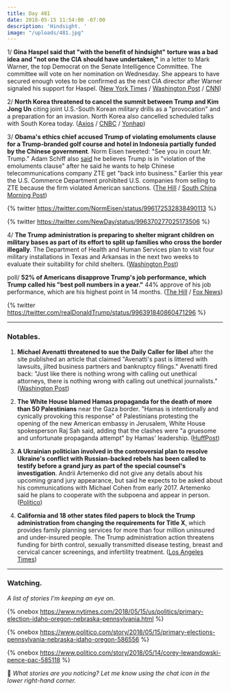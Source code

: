 ```yaml
---
title: Day 481
date: 2018-05-15 11:54:00 -07:00
description: 'Hindsight. '
image: "/uploads/481.jpg"
---
```


1/ **Gina Haspel said that "with the benefit of hindsight" torture was a bad idea and "not one the CIA should have undertaken,"** in a letter to Mark Warner, the top Democrat on the Senate Intelligence Committee. The committee will vote on her nomination on Wednesday. She appears to have secured enough votes to be confirmed as the next CIA director after Warner signaled his support for Haspel. ([New York Times](https://www.nytimes.com/2018/05/15/us/politics/gina-haspel-cia-torture-letter-senate.html) / [Washington Post](https://www.washingtonpost.com/world/national-security/nominee-to-head-cia-says-agencys-post-911-interrogation-program-should-not-have-been-started/2018/05/15/a5a70142-5850-11e8-8836-a4a123c359ab_story.html) / [CNN](https://www.cnn.com/2018/05/15/politics/gina-haspel-mark-warner-letter/index.html))

2/ **North Korea threatened to cancel the summit between Trump and Kim Jong Un** citing joint U.S.-South Korean military drills as a "provocation" and a preparation for an invasion. North Korea also cancelled scheduled talks with South Korea today. ([Axios](https://www.axios.com/north-korea-threatens-to-cancel-trump-summit-f9eee700-97b4-4e68-9ccc-68d2745dd701.html) / [CNBC](https://www.cnbc.com/2018/05/15/north-korea-cancels-scheduled-meeting-with-south-korea-reports.html) / [Yonhap](http://english.yonhapnews.co.kr/news/2018/05/16/0200000000AEN20180516000500315.html))

3/ **Obama's ethics chief accused Trump of violating emoluments clause for a Trump-branded golf course and hotel in Indonesia partially funded by the Chinese government**. Norm Eisen tweeted: "See you in court Mr. Trump." Adam Schiff also [said](http://thehill.com/homenews/house/387723-schiff-trump-deal-with-zte-a-violation-of-the-emoluments-clause) he believes Trump is in "violation of the emoluments clause" after he said he wants to help Chinese telecommunications company ZTE get "back into business." Earlier this year the U.S. Commerce Department prohibited U.S. companies from selling to ZTE because the firm violated American sanctions. ([The Hill](http://thehill.com/homenews/administration/387699-obama-ethics-chief-accuses-trump-of-violating-emoluments-clause) / [South China Morning Post](http://www.scmp.com/news/asia/southeast-asia/article/2145808/trump-indonesia-project-latest-stop-chinas-belt-and-road))

{% twitter https://twitter.com/NormEisen/status/996172532838490113 %}

{% twitter https://twitter.com/NewDay/status/996370277025173506 %}

4/ **The Trump administration is preparing to shelter migrant children on military bases as part of its effort to split up families who cross the border illegally**. The Department of Health and Human Services plan to visit four military installations in Texas and Arkansas in the next two weeks to evaluate their suitability for child shelters. ([Washington Post](https://www.washingtonpost.com/world/national-security/trump-administration-preparing-to-shelter-migrant-children-on-military-bases/2018/05/15/f8103356-584e-11e8-b656-a5f8c2a9295d_story.html))

poll/ **52% of Americans disapprove Trump's job performance, which Trump called his "best poll numbers in a year."** 44% approve of his job performance, which are his highest point in 14 months. ([The Hill](http://thehill.com/homenews/administration/387731-trump-touts-poll-numbers-despite-made-up-stories-mueller-probe) / [Fox News](http://www.foxnews.com/politics/2018/05/14/trumps-rising-approval-rating-scrambles-dems-midterm-strategy.html))

{% twitter https://twitter.com/realDonaldTrump/status/996391840860471296 %}

---

### Notables.

1. **Michael Avenatti threatened to sue the Daily Caller for libel** after the site published an article that claimed "Avenatti's past is littered with lawsuits, jilted business partners and bankruptcy filings." Avenatti fired back: "Just like there is nothing wrong with calling out unethical attorneys, there is nothing wrong with calling out unethical journalists."  ([Washington Post](https://www.washingtonpost.com/news/the-fix/wp/2018/05/14/michael-avenatti-doubles-down-on-his-threat-to-sue-the-daily-caller/?utm_term=.e75248f52b44))

2. **The White House blamed Hamas propaganda for the death of more than 50 Palestinians** near the Gaza border. "Hamas is intentionally and cynically provoking this response" of Palestinians protesting the opening of the new American embassy in Jerusalem, White House spokesperson Raj Sah said, adding that the clashes were "a gruesome and unfortunate propaganda attempt" by Hamas' leadership. ([HuffPost](https://www.huffingtonpost.com/entry/white-house-gaza-protests-hamas_us_5afa854ae4b09a94524b958c))

3. **A Ukrainian politician involved in the controversial plan to resolve Ukraine's conflict with Russian-backed rebels has been called to testify before a grand jury as part of the special counsel's investigation**. Andrii Artemenko did not give any details about his upcoming grand jury appearance, but said he expects to be asked about his communications with Michael Cohen from early 2017. Artemenko said he plans to cooperate with the subpoena and appear in person. ([Politico](https://www.politico.com/story/2018/05/14/mueller-probe-ukraine-peace-plan-585653))

4. **California and 18 other states filed papers to block the Trump administration from changing the requirements for Title X**, which provides family planning services for more than four million uninsured and under-insured people. The Trump administration action threatens funding for birth control, sexually transmitted disease testing, breast and cervical cancer screenings, and infertility treatment. ([Los Angeles Times](http://www.latimes.com/politics/essential/la-pol-ca-essential-politics-may-2018-california-leads-states-in-seeking-to-1526406185-htmlstory.html))

---

### Watching.

*A list of stories I'm keeping an eye on*.

{% onebox  https://www.nytimes.com/2018/05/15/us/politics/primary-election-idaho-oregon-nebraska-pennsylvania.html %}

{% onebox https://www.politico.com/story/2018/05/15/primary-elections-pennsylvania-nebraska-idaho-oregon-586556 %}

{% onebox https://www.politico.com/story/2018/05/14/corey-lewandowski-pence-pac-585118 %}

💬 *What stories are you noticing? Let me know using the chat icon in the lower right-hand corner.*
